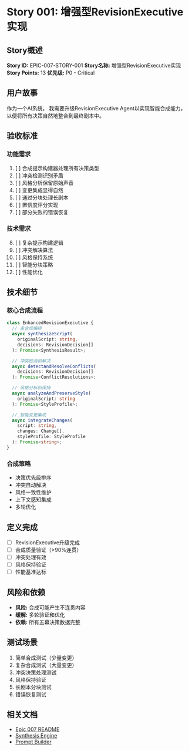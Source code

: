 # Story 001: 增强型RevisionExecutive实现

## Story概述
**Story ID:** EPIC-007-STORY-001
**Story名称:** 增强型RevisionExecutive实现
**Story Points:** 13
**优先级:** P0 - Critical

## 用户故事
作为一个AI系统，
我需要升级RevisionExecutive Agent以实现智能合成能力，
以便将所有决策自然地整合到最终剧本中。

## 验收标准

### 功能需求
1. [ ] 合成提示构建器处理所有决策类型
2. [ ] 冲突检测识别矛盾
3. [ ] 风格分析保留原始声音
4. [ ] 变更集成显得自然
5. [ ] 通过分块处理长剧本
6. [ ] 置信度评分实现
7. [ ] 部分失败的错误恢复

### 技术需求
8. [ ] 复杂提示构建逻辑
9. [ ] 冲突解决算法
10. [ ] 风格保持系统
11. [ ] 智能分块策略
12. [ ] 性能优化

## 技术细节

### 核心合成流程
```typescript
class EnhancedRevisionExecutive {
  // 主合成编排
  async synthesizeScript(
    originalScript: string,
    decisions: RevisionDecision[]
  ): Promise<SynthesisResult>;

  // 冲突检测和解决
  async detectAndResolveConflicts(
    decisions: RevisionDecision[]
  ): Promise<ConflictResolutions>;

  // 风格分析和保持
  async analyzeAndPreserveStyle(
    originalScript: string
  ): Promise<StyleProfile>;

  // 智能变更集成
  async integrateChanges(
    script: string,
    changes: Change[],
    styleProfile: StyleProfile
  ): Promise<string>;
}
```

### 合成策略
- 决策优先级排序
- 冲突自动解决
- 风格一致性维护
- 上下文感知集成
- 多轮优化

## 定义完成
- [ ] RevisionExecutive升级完成
- [ ] 合成质量验证（>90%连贯）
- [ ] 冲突处理有效
- [ ] 风格保持验证
- [ ] 性能基准达标

## 风险和依赖
- **风险:** 合成可能产生不连贯内容
- **缓解:** 多轮验证和优化
- **依赖:** 所有五幕决策数据完整

## 测试场景
1. 简单合成测试（少量变更）
2. 复杂合成测试（大量变更）
3. 冲突决策处理测试
4. 风格保持验证
5. 长剧本分块测试
6. 错误恢复测试

## 相关文档
- [Epic 007 README](./README.md)
- [Synthesis Engine](../../../lib/agents/revision-executive.ts)
- [Prompt Builder](../../../lib/synthesis/prompt-builder.ts)